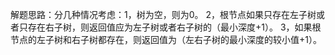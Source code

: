 解题思路：分几种情况考虑：1，树为空，则为0。 2，根节点如果只存在左子树或者只存在右子树，则返回值应为左子树或者右子树的（最小深度+1）。 3，如果根节点的左子树和右子树都存在，则返回值为（左右子树的最小深度的较小值+1）。
